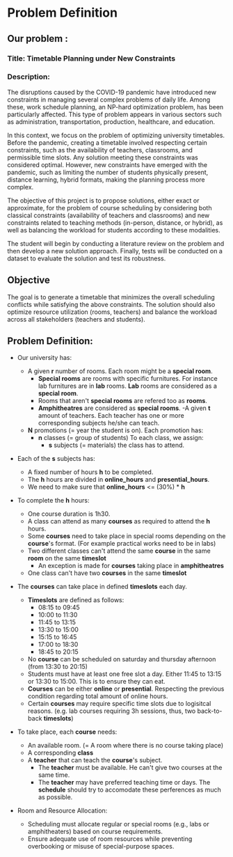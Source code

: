 # Problem Definition


## Our problem :

### Title: Timetable Planning under New Constraints


### Description: 
The disruptions caused by the COVID-19 pandemic have introduced new constraints in managing several complex problems of daily life. 
Among these, work schedule planning, an NP-hard optimization problem, has been particularly affected. This type of problem appears in 
various sectors such as administration, transportation, production, healthcare, and education.

In this context, we focus on the problem of optimizing university timetables. Before the pandemic, creating a timetable involved 
respecting certain constraints, such as the availability of teachers, classrooms, and permissible time slots. 
Any solution meeting these constraints was considered optimal. However, new constraints have emerged with the pandemic, such as limiting the number of students physically present, distance learning, hybrid formats, making the planning process more complex.

The objective of this project is to propose solutions, either exact or approximate, for the problem of course 
scheduling by considering both classical constraints (availability of teachers and classrooms) and new constraints related 
to teaching methods (in-person, distance, or hybrid), as well as balancing the workload for students according to these modalities.

The student will begin by conducting a literature review on the problem and then develop a new solution approach. 
Finally, tests will be conducted on a dataset to evaluate the solution and test its robustness.


## Objective
The goal is to generate a timetable that minimizes the overall scheduling conflicts while satisfying the above constraints. The solution should also optimize resource utilization (rooms, teachers) and balance the workload across all stakeholders (teachers and students).


## Problem Definition:

- Our university has:
    - A given **r** number of rooms. Each room might be a **special room**.
        - **Special rooms** are rooms with specific furnitures. For instance lab furnitures are in **lab** rooms. **Lab** rooms are considered as a **special room**.
        - Rooms that aren't **special rooms** are refered too as **rooms**.
        - **Amphitheatres** are considered as **special rooms**.
    -A given **t** amount of teachers. Each teacher has one or more corresponding subjects he/she can teach.
    - **N** promotions (= year the student is on).
    Each promotion has:
        - **n** classes (= group of students)
        To each class, we assign:
            - **s** subjects (= materials) the class has to attend.
              
- Each of the **s** subjects has:
    - A fixed number of hours **h** to be completed.
    - The **h** hours are divided in **online_hours** and **presential_hours**.
    - We need to make sure that **online_hours** <= (30%) * **h**
      
- To complete the **h** hours:
    - One course duration is 1h30.
    - A class can attend as many **courses** as required to attend the **h** hours.
    - Some **courses** need to take place in special rooms depending on the **course**'s format. (For example practical works need to be in labs)
    - Two different classes can't attend the same **course** in the same **room** on the same **timeslot**
        - An exception is made for **courses** taking place in **amphitheatres**
    - One class can't have two **courses** in the same **timeslot**
      
- The **courses** can take place in defined **timeslots** each day.
    - **Timeslots** are defined as follows:
        - 08:15 to 09:45
        - 10:00 to 11:30
        - 11:45 to 13:15
        - 13:30 to 15:00
        - 15:15 to 16:45
        - 17:00 to 18:30
        - 18:45 to 20:15
    - No **course** can be scheduled on saturday and thursday afternoon (from 13:30 to 20:15)
    - Students must have at least one free slot a day. Either 11:45 to 13:15 or 13:30 to 15:00. This is to ensure they can eat.
    - **Courses** can be either **online** or **presential**. Respecting the previous condition regarding total amount of online hours.
    - Certain **courses** may require specific time slots due to logisitcal reasons. (e.g. lab courses requiring 3h sessions, thus, two back-to-back **timeslots**)
      
- To take place, each **course** needs:
    - An available room. (= A room where there is no course taking place)
    - A corresponding **class**
    - A **teacher** that can teach the **course**'s subject.
        - The **teacher** must be available. He can't give two courses at the same time.
        - The **teacher** may have preferred teaching time or days. The **schedule** should try to accomodate these perferences as much as possible.

- Room and Resource Allocation:
    - Scheduling must allocate regular or special rooms (e.g., labs or amphitheaters) based on course requirements.
    - Ensure adequate use of room resources while preventing overbooking or misuse of special-purpose spaces.



